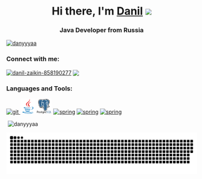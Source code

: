 <h1 align="center">Hi there, I'm <a href="https://daniilshat.ru/" target="_blank">Danil</a> 
<img src="https://github.com/blackcater/blackcater/raw/main/images/Hi.gif" height="32"/></h1>
<h3 align="center">Java Developer from Russia</h3>

<p align="left"> <a href="https://github.com/ryo-ma/github-profile-trophy"><img src="https://github-profile-trophy.vercel.app/?username=danyyyaa" alt="danyyyaa" /></a> </p>

<h3 align="left">Connect with me:</h3>
<p align="left">
<a href="https://linkedin.com/in/danil-zaikin-858190277" target="blank"><img align="center" src="https://raw.githubusercontent.com/rahuldkjain/github-profile-readme-generator/master/src/images/icons/Social/linked-in-alt.svg" alt="danil-zaikin-858190277" height="30" width="40" /></a>
<a href="https://t.me/danissim00o" target="blank"><img align="center" src="https://img.shields.io/badge/-Telegram-black?style=for-the-badge&logo=telegram" height="35"  /></a>
</p>


<h3 align="left">Languages and Tools:</h3>
<p align="left"> <a href="https://git-scm.com/" target="_blank" rel="noreferrer"> <img src="https://www.vectorlogo.zone/logos/git-scm/git-scm-icon.svg" alt="git" width="40" height="40"/> </a> <a href="https://www.java.com" target="_blank" rel="noreferrer"> <img src="https://raw.githubusercontent.com/devicons/devicon/master/icons/java/java-original.svg" alt="java" width="40" height="40"/></a>
<a href="https://www.postgresql.org" target="_blank" rel="noreferrer"> <img src="https://raw.githubusercontent.com/devicons/devicon/master/icons/postgresql/postgresql-original-wordmark.svg" alt="postgresql" width="40" height="40"/></a>
<a href="https://spring.io/" target="_blank" rel="noreferrer"> <img src="https://www.vectorlogo.zone/logos/springio/springio-icon.svg" alt="spring" width="40" height="40"/></a>
<a href="https://maven.apache.org/" target="_blank" rel="noreferrer"> <img src="https://github.com/actions/starter-workflows/blob/main/icons/maven.svg" alt="spring" width="40" height="40"/></a>
<a href="https://hibernate.org/" target="_blank" rel="noreferrer"> <img src="https://github.com/simple-icons/simple-icons/blob/develop/icons/hibernate.svg" alt="spring" width="40" height="40"/></a>
</p>


<p>&nbsp;<img align="center" src="https://github-readme-stats.vercel.app/api?username=danyyyaa&show_icons=true&locale=en" alt="danyyyaa" /></p>

<picture>
  <source media="(prefers-color-scheme: dark)" srcset="https://raw.githubusercontent.com/danyyyaa/danyyyaa/output/github-contribution-grid-snake-dark.svg">
  <source media="(prefers-color-scheme: light)" srcset="https://raw.githubusercontent.com/danyyyaa/danyyyaa/output/github-contribution-grid-snake.svg">
  <img alt="github contribution grid snake animation" src="https://raw.githubusercontent.com/danyyyaa/danyyyaa/output/github-contribution-grid-snake.svg">
</picture>
